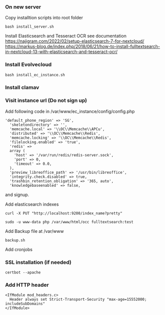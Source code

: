 ### On new server
Copy installtion scripts into root folder
```
bash install_server.sh
```
Install Elasticsearch and Tesseract OCR see documentation <br>
https://najigram.com/2022/02/setup-elasticsearch-7-for-nextcloud/ <br>
https://markus-blog.de/index.php/2018/06/21/how-to-install-fulltextsearch-in-nextcloud-13-with-elasticsearch-and-tesseract-ocr/

### Install Evolvecloud
```
bash install_ec_instance.sh
```

### Install clamav
### Visit instance url (Do not sign up)

Add following code in /var/www/ec_instance/config/config.php 
```
'default_phone_region' => 'SG', 
  'skeletondirectory' => '',
  'memcache.local' => '\\OC\\Memcache\\APCu',
  'distributed' => '\\OC\\Memcache\\Redis',
  'memcache.locking' => '\\OC\\Memcache\\Redis',
  'filelocking.enabled' => 'true',
  'redis' => 
  array (
    'host' => '/var/run/redis/redis-server.sock',
    'port' => 0,
    'timeout' => 0.0,
  ),
  'preview_libreoffice_path' => '/usr/bin/libreoffice',
  'integrity.check.disabled' => true,
  'trashbin_retention_obligation' => '365, auto',
  'knowledgebaseenabled' => false,
```
and signup.

Add elasticsearch indexes 
```
curl -X PUT "http://localhost:9200/index_name?pretty"
```

```
sudo -u www-data php /var/www/html/occ fulltextsearch:test
```

Add Backup file at /var/www
```
backup.sh
```
Add cronjobs

### SSL installation (if needed)
```
certbot --apache
```

### Add HTTP header
```
<IfModule mod_headers.c>
  Header always set Strict-Transport-Security "max-age=15552000; includeSubDomains"
</IfModule>
```


